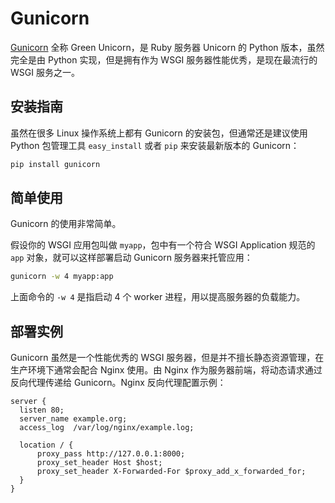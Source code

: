 # Gunicorn

[Gunicorn] 全称 Green Unicorn，是 Ruby 服务器 Unicorn 的 Python 版本，虽然完全是由 Python
实现，但是拥有作为 WSGI 服务器性能优秀，是现在最流行的 WSGI 服务之一。


## 安装指南

虽然在很多 Linux 操作系统上都有 Gunicorn 的安装包，但通常还是建议使用 Python 包管理工具
``easy_install`` 或者 ``pip`` 来安装最新版本的 Gunicorn：

```sh
pip install gunicorn
```


## 简单使用

Gunicorn 的使用非常简单。

假设你的 WSGI 应用包叫做 ``myapp``，包中有一个符合 WSGI Application 规范的 ``app``
对象，就可以这样部署启动 Gunicorn 服务器来托管应用：

```sh
gunicorn -w 4 myapp:app
```

上面命令的 ``-w 4`` 是指启动 4 个 worker 进程，用以提高服务器的负载能力。


## 部署实例

Gunicorn 虽然是一个性能优秀的 WSGI 服务器，但是并不擅长静态资源管理，在生产环境下通常会配合
Nginx 使用。由 Nginx 作为服务器前端，将动态请求通过反向代理传递给 Gunicorn。Nginx
反向代理配置示例：

```nginx
server {
  listen 80;
  server_name example.org;
  access_log  /var/log/nginx/example.log;

  location / {
      proxy_pass http://127.0.0.1:8000;
      proxy_set_header Host $host;
      proxy_set_header X-Forwarded-For $proxy_add_x_forwarded_for;
  }
}
```


[Gunicorn]: http://gunicorn.org/

